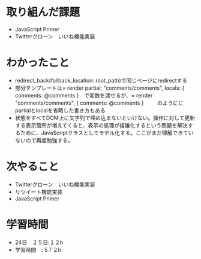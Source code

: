 # 取り組んだ課題

- JavaScript Primer
- Twitterクローン　いいね機能実装

# わかったこと
- redirect_back(fallback_location: root_path)で同じページにredirectする
- 部分テンプレートは= render partial: "comments/comments", locals: { comments: @comments }　で変数を渡せるが、= render "comments/comments", { comments: @comments }
　　 のようににpartialとlocalを省略した書き方もある
- 状態をすべてDOM上に文字列で埋め込まないといけない。操作に対して更新する表示箇所が増えてくると、表示の処理が複雑化するという問題を解決するために、JavaScriptクラスとしてモデル化する。ここがまだ理解できていないので再度勉強する。
# 次やること
- Twitterクローン　いいね機能実装
- リツイート機能実装
- JavaScript Primer
# 学習時間

- 24日　２５日:１２h
- 学習時間　: 5７２h
